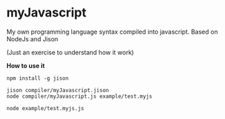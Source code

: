 # myJavascript

My own programming language syntax compiled into javascript.
Based on NodeJs and Jison

(Just an exercise to understand how it work)

**How to use it**

    npm install -g jison

    jison compiler/myJavascript.jison
    node compiler/myJavascript.js example/test.myjs

    node example/test.myjs.js
